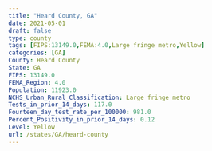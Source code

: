 ```yaml
---
title: "Heard County, GA"
date: 2021-05-01
draft: false
type: county
tags: [FIPS:13149.0,FEMA:4.0,Large fringe metro,Yellow]
categories: [GA]
County: Heard County
State: GA
FIPS: 13149.0
FEMA_Region: 4.0
Population: 11923.0
NCHS_Urban_Rural_Classification: Large fringe metro
Tests_in_prior_14_days: 117.0
Fourteen_day_test_rate_per_100000: 981.0
Percent_Positivity_in_prior_14_days: 0.12
Level: Yellow
url: /states/GA/heard-county
---
```



